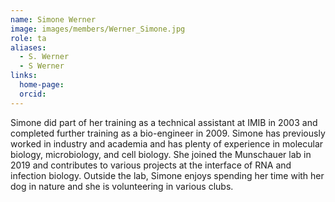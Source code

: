 ```yaml
---
name: Simone Werner
image: images/members/Werner_Simone.jpg
role: ta
aliases:
  - S. Werner
  - S Werner
links:
  home-page: 
  orcid: 
---
```


Simone did part of her training as a technical assistant at IMIB in 2003 and completed further training as a bio-engineer in 2009. Simone has previously worked in industry and academia and has plenty of experience in molecular biology, microbiology, and cell biology. She joined the Munschauer lab in 2019 and contributes to various projects at the interface of RNA and infection biology.  Outside the lab, Simone enjoys spending her time with her dog in nature and she is volunteering in various clubs.
